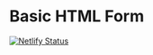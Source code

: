 # Basic HTML Form
[![Netlify Status](https://api.netlify.com/api/v1/badges/628aff6c-83a7-4c30-a821-035a3826e582/deploy-status)](https://app.netlify.com/sites/agitated-clarke-4db600/deploys)
